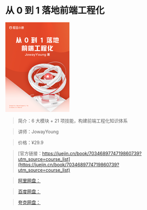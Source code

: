 # 从 0 到 1 落地前端工程化

![img](../../assets/e4718e5e822b4ee79bbdfb8af95e7bb2~tplv-k3u1fbpfcp-no-mark_280_280_200_280.png)

> 简介：6 大模块 + 21 项技能，构建前端工程化知识体系

> 讲师：JowayYoung

> 价格：¥29.9

> [官方链接：https://juejin.cn/book/7034689774719860739?utm_source=course_list](https://juejin.cn/book/7034689774719860739?utm_source=course_list)

> [阿里网盘：]()

> [百度网盘：]()

> [夸克网盘：]()

